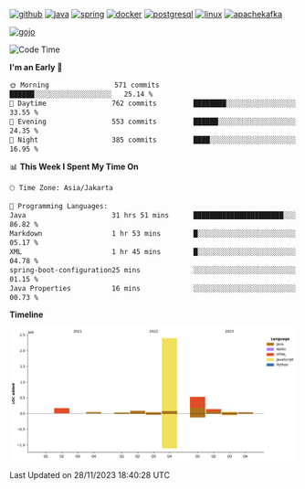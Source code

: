 <!-- [<img src='https://dev.karakun.com/assets/posts/2018-09-16-jc-java-article/3duke_suspects.jpg' alt='java'>](https://github.com/yeahbutstill) -->

[<img src='https://cdn.jsdelivr.net/npm/simple-icons@3.0.1/icons/github.svg' alt='github' height='40'>](https://github.com/yeahbutstill)  [<img src='https://cdn.jsdelivr.net/npm/simple-icons@3.0.1/icons/java.svg' alt='java' height='40'>](rahasia)  [<img src='https://cdn.jsdelivr.net/npm/simple-icons@3.0.1/icons/spring.svg' alt='spring' height='40'>](rahasia)  [<img src='https://cdn.jsdelivr.net/npm/simple-icons@3.0.1/icons/docker.svg' alt='docker' height='40'>](rahasia)  [<img src='https://cdn.jsdelivr.net/npm/simple-icons@3.0.1/icons/postgresql.svg' alt='postgresql' height='40'>](rahasia)  [<img src='https://cdn.jsdelivr.net/npm/simple-icons@3.0.1/icons/linux.svg' alt='linux' height='40'>](rahasia) [<img src='https://cdn.jsdelivr.net/npm/simple-icons@3.0.1/icons/apachekafka.svg' alt='apachekafka' height='40'>](rahasia)

[<img src='https://media.tenor.com/-8-KGI1eU8MAAAAd/jujutsu-kaisen-second-season.gif' alt='gojo'>](https://github.com/yeahbutstill)

<!--START_SECTION:waka-->
![Code Time](http://img.shields.io/badge/Code%20Time-2%2C486%20hrs%203%20mins-blue)

**I'm an Early 🐤** 

```text
🌞 Morning                571 commits         ██████░░░░░░░░░░░░░░░░░░░   25.14 % 
🌆 Daytime                762 commits         ████████░░░░░░░░░░░░░░░░░   33.55 % 
🌃 Evening                553 commits         ██████░░░░░░░░░░░░░░░░░░░   24.35 % 
🌙 Night                  385 commits         ████░░░░░░░░░░░░░░░░░░░░░   16.95 % 
```


📊 **This Week I Spent My Time On** 

```text
🕑︎ Time Zone: Asia/Jakarta

💬 Programming Languages: 
Java                     31 hrs 51 mins      ██████████████████████░░░   86.82 % 
Markdown                 1 hr 53 mins        █░░░░░░░░░░░░░░░░░░░░░░░░   05.17 % 
XML                      1 hr 45 mins        █░░░░░░░░░░░░░░░░░░░░░░░░   04.78 % 
spring-boot-configuration25 mins             ░░░░░░░░░░░░░░░░░░░░░░░░░   01.15 % 
Java Properties          16 mins             ░░░░░░░░░░░░░░░░░░░░░░░░░   00.73 % 
```

**Timeline**

![Lines of Code chart](https://raw.githubusercontent.com/yeahbutstill/yeahbutstill/main/assets/bar_graph.png)


 Last Updated on 28/11/2023 18:40:28 UTC
<!--END_SECTION:waka-->
